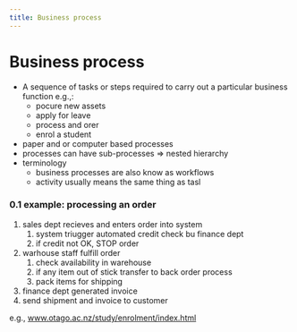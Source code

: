 ```yaml
---
title: Business process
---
```

# Business process
- A sequence of tasks or steps required to carry out a particular business function e.g.,:
	- pocure new assets
	- apply for leave
	- process and orer
	- enrol a student
- paper and or computer based processes
- processes can have sub-processes ⇒ nested hierarchy
- terminology
	- business processes are also know as workflows
	- activity usually means the same thing as tasl


### 0.1 example: processing an order
1. sales dept recieves and enters order into system
	1. system triugger automated credit check bu finance dept
	2. if credit not OK, STOP order
2. warhouse staff fulfill order
	1. check availability in warehouse
	2. if any item out of stick transfer to back order process
	3. pack items for shipping
3. finance dept generated invoice
4. send shipment and invoice to customer


e.g., www.otago.ac.nz/study/enrolment/index.html